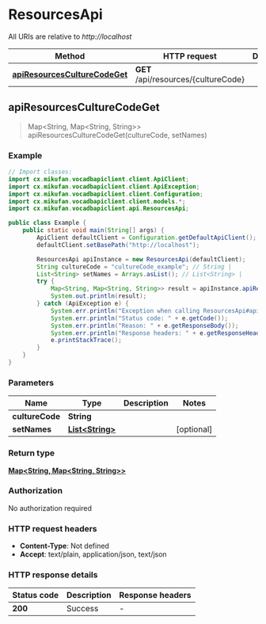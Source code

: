 # ResourcesApi

All URIs are relative to *http://localhost*

Method | HTTP request | Description
------------- | ------------- | -------------
[**apiResourcesCultureCodeGet**](ResourcesApi.md#apiResourcesCultureCodeGet) | **GET** /api/resources/{cultureCode} | 



## apiResourcesCultureCodeGet

> Map&lt;String, Map&lt;String, String&gt;&gt; apiResourcesCultureCodeGet(cultureCode, setNames)



### Example

```java
// Import classes:
import cx.mikufan.vocadbapiclient.client.ApiClient;
import cx.mikufan.vocadbapiclient.client.ApiException;
import cx.mikufan.vocadbapiclient.client.Configuration;
import cx.mikufan.vocadbapiclient.client.models.*;
import cx.mikufan.vocadbapiclient.api.ResourcesApi;

public class Example {
    public static void main(String[] args) {
        ApiClient defaultClient = Configuration.getDefaultApiClient();
        defaultClient.setBasePath("http://localhost");

        ResourcesApi apiInstance = new ResourcesApi(defaultClient);
        String cultureCode = "cultureCode_example"; // String | 
        List<String> setNames = Arrays.asList(); // List<String> | 
        try {
            Map<String, Map<String, String>> result = apiInstance.apiResourcesCultureCodeGet(cultureCode, setNames);
            System.out.println(result);
        } catch (ApiException e) {
            System.err.println("Exception when calling ResourcesApi#apiResourcesCultureCodeGet");
            System.err.println("Status code: " + e.getCode());
            System.err.println("Reason: " + e.getResponseBody());
            System.err.println("Response headers: " + e.getResponseHeaders());
            e.printStackTrace();
        }
    }
}
```

### Parameters


Name | Type | Description  | Notes
------------- | ------------- | ------------- | -------------
 **cultureCode** | **String**|  |
 **setNames** | [**List&lt;String&gt;**](String.md)|  | [optional]

### Return type

[**Map&lt;String, Map&lt;String, String&gt;&gt;**](Map.md)

### Authorization

No authorization required

### HTTP request headers

- **Content-Type**: Not defined
- **Accept**: text/plain, application/json, text/json

### HTTP response details
| Status code | Description | Response headers |
|-------------|-------------|------------------|
| **200** | Success |  -  |
